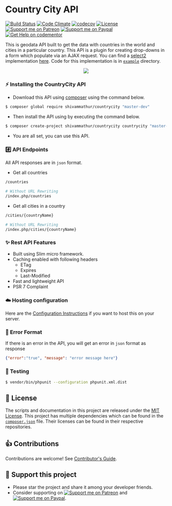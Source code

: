 # Country City API
[![Build Status](https://travis-ci.org/shivammathur/countrycity.svg?branch=master)](https://travis-ci.org/shivammathur/countrycity)
[![Code Climate](https://codeclimate.com/github/shivammathur/countrycity/badges/gpa.svg)](https://codeclimate.com/github/shivammathur/countrycity)
[![codecov](https://codecov.io/gh/shivammathur/countrycity/branch/master/graph/badge.svg)](https://codecov.io/gh/shivammathur/countrycity)
[![License](https://poser.pugx.org/shivammathur/countrycity/license)](license.md)
[![Support me on Patreon](https://shivammathur.com/badges/patreon.svg)](https://www.patreon.com/shivammathur)
[![Support me on Paypal](https://shivammathur.com/badges/paypal.svg)](https://www.paypal.me/shivammathur)
[![Get Help on codementor](https://cdn.codementor.io/badges/get_help_github.svg)](https://www.codementor.io/shivammathur?utm_source=github&utm_medium=button&utm_term=shivammathur&utm_campaign=github)

This is geodata API built to get the data with countries in the world and cities in a particular country. This API is a plugin for creating drop-downs in a form which populate via an AJAX request. You can find a [select2](https://select2.org/) implementation [here](https://shivammathur.github.io/countrycity/). Code for this implementation is in [`example`](example) directory.

<p align="center">
	<img src="https://shivammathur.com/countrycity/countrycity.gif">	
</p>

### :zap: Installing the CountryCity API

- Download this API using [composer](https://getcomposer.org/download/) using the command below.
```bash
$ composer global require shivammathur/countrycity "master-dev"
```
- Then install the API using by executing the command below.
```bash
$ composer create-project shivammathur/countrycity countrycity "master-dev" --prefer-dist
```
- You are all set, you can use this API.

### :hash: API Endpoints

All API responses are in `json` format.

- Get all countries
```bash
/countries

# Without URL Rewriting
/index.php/countries
```

- Get all cities in a country
```bash
/cities/{countryName}

# Without URL Rewriting
/index.php/cities/{countryName}
```

### :sparkles: Rest API Features
- Built using Slim micro framework.
- Caching enabled with following headers
  - ETag
  - Expires
  - Last-Modified
- Fast and lightweight API
- PSR 7 Complaint

### :cloud: Hosting configuration
Here are the [Configuration Instructions](http://www.slimframework.com/docs/v3/start/web-servers.html) if you want to host this on your server.	

### :wrench: Error Format

If there is an error in the API, you will get an error in `json` format as response
```json
{"error":"true", "message": "error message here"}
```                

### :rotating_light: Testing
```bash
$ vendor/bin/phpunit --configuration phpunit.xml.dist
```

## :scroll: License

The scripts and documentation in this project are released under the [MIT License](LICENSE). This project has multiple dependencies which can be found in the [`composer.json`](composer.json) file. Their licenses can be found in their respective repositories.

## :+1: Contributions

Contributions are welcome! See [Contributor's Guide](.github/CONTRIBUTING.md).

## :sparkling_heart: Support this project

- Please star the project and share it among your developer friends.
- Consider supporting on <a href="https://www.patreon.com/shivammathur"><img alt="Support me on Patreon" src="https://shivammathur.com/badges/patreon.svg"></a> and <a href="https://www.paypal.me/shivammathur"><img alt="Support me on Paypal" src="https://shivammathur.com/badges/paypal.svg"></a>.